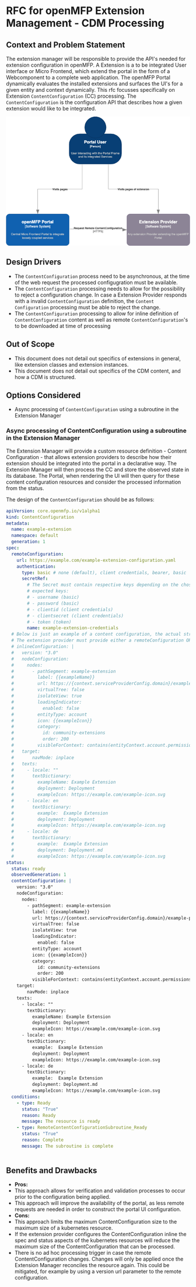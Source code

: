 
# RFC for openMFP Extension Management - CDM Processing

## Context and Problem Statement

The extension manager will be responsible to provide the API's needed for extension configuration in openMFP. A Extension is a to be integrated User interface or Micro Frontend, which extend the portal in the form of a Webcomponent to a complete web application.
The openMFP Portal dynamically evaluates the installed extensions and surfaces the UI's for a given entity and context dynamically. This rfc focusses specifically on Extension `ContentConfiguration` (CC) processing. The `ContentConfiguration` is the configuration API that describes how a given extension would like to be integrated.

![System Context Overview](assets/extension-content-configuration-processing/system-context.drawio.png)

## Design Drivers

- The `ContentConfiguration` process need to be asynchronous, at the time of the web request the processed configugration must be available.
- The `ContentConfiguration` processing needs to allow for the possibility to reject a configuration change. In case a Extension Provider responds with a invalid `ContentConfiguration` definition, the `Content Configuration` processing must be able to reject the change.
- The `ContentConfiguration` processing to allow for inline definition of `ContentConfiguration` content as well as remote `ContentConfiguration`'s to be downloaded at time of processing

## Out of Scope

- This document does not detail out specifics of extensions in general, like extension classes and extension instances.
- This document does not detail out specifics of the CDM content, and how a CDM is structured.

## Options Considered

- Async processing of `ContentConfiguration` using a subroutine in the Extension Manager

### Async processing of ContentConfiguration using a subroutine in the Extension Manager

The Extension Manager will provide a custom resource definition - Content Configuration - that allows extension providers to describe how their extension should be integrated into the portal in a declarative way. The Extension Manager will then process the CC and store the observed state in its database. The Portal, when rendering the UI will then query for these content configuration resources and consider the processed information from the status.

The design of the `ContentConfiguration` should be as follows:

```yaml
apiVersion: core.openmfp.io/v1alpha1
kind: ContentConfiguration
metadata:
  name: example-extension
  namespace: default
  generation: 1
spec:
  remoteConfiguration:
    url: https://example.com/example-extension-configuration.yaml
    authentication:
      type: basic # none (default), client credentials, bearer, basic
      secretRef: 
        # The Secret must contain respective keys depending on the chosen authorization type
        # expected keys: 
        # - username (basic) 
        # - password (basic)
        # - clientid (client credentials)
        # - clientsecret (client credentials)
        # - token (token)
        name: example-extension-credentials 
  # Below is just an example of a content configuration, the actual structure will be covered in a separate RFC
  # The extension provider must provide either a remoteConfiguration OR a inlineConfiguration
  # inlineConfiguration: | 
  #   version: "3.0"
  #   nodeConfiguration:
  #     nodes:
  #       - pathSegment: example-extension
  #         label: {{exampleName}}
  #         url: https://{context.serviceProviderConfig.domain}/example-path
  #         virtualTree: false
  #         isolateView: true
  #         loadingIndicator:
  #           enabled: false
  #         entityType: account
  #         icon: {{exampleIcon}}
  #         category:
  #           id: community-extensions
  #           order: 200
  #         visibleForContext: contains(entityContext.account.permissions, 'example-permission')
  #   target:
  #       navMode: inplace
  #   texts:
  #     - locale: ""
  #       textDictionary:
  #         exampleName: Example Extension
  #         deployment: Deployment
  #         exampleIcon: https://example.com/example-icon.svg
  #     - locale: en
  #       textDictionary:
  #         example:  Example Extension
  #         deployment: Deployment
  #         exampleIcon: https://example.com/example-icon.svg
  #     - locale: de
  #       textDictionary:
  #         example:  Example Extension
  #         deployment: Deployment.md
  #         exampleIcon: https://example.com/example-icon.svg
status:
  status: ready
  observedGeneration: 1
  contentConfiguration: |
    version: "3.0"
    nodeConfiguration:
      nodes:
        - pathSegment: example-extension
          label: {{exampleName}}
          url: https://{context.serviceProviderConfig.domain}/example-path?version=1.0
          virtualTree: false
          isolateView: true
          loadingIndicator:
            enabled: false
          entityType: account
          icon: {{exampleIcon}}
          category:
            id: community-extensions
            order: 200
          visibleForContext: contains(entityContext.account.permissions, 'example-permission')
    target:
        navMode: inplace
    texts:
      - locale: ""
        textDictionary:
          exampleName: Example Extension
          deployment: Deployment
          exampleIcon: https://example.com/example-icon.svg
      - locale: en
        textDictionary:
          example:  Example Extension
          deployment: Deployment
          exampleIcon: https://example.com/example-icon.svg
      - locale: de
        textDictionary:
          example:  Example Extension
          deployment: Deployment.md
          exampleIcon: https://example.com/example-icon.svg
  conditions:
    - type: Ready
      status: "True"
      reason: Ready
      message: The resource is ready
    - type: RemoteContentConfigurationSubroutine_Ready
      status: "True"
      reason: Complete
      message: The subroutine is complete
  
```

## Benefits and Drawbacks

- **Pros:**
- This approach allows for verification and validation processes to occur prior to the configuration being applied.
- This approach will improve the availability of the portal, as less remote requests are needed in order to construct the portal UI configuration.
- **Cons:**
- This approach limits the maximum ContentConfiguration size to the maximum size of a kubernetes resource.
- If the extension provider configures the ContentConfiguration inline the spec and status aspects of the kubernetes resources will reduce the maximum size of the ContentConfiguration that can be processed.
- There is no ad hoc processing trigger in case the remote ContentConfiguration changes. Changes will only be applied once the Extension Manager reconciles the resource again. This could be mitigated, for example by using a version url parameter to the remote configuration.